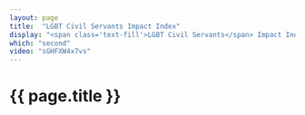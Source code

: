 ```yaml
---
layout: page
title:  "LGBT Civil Servants Impact Index"
display: "<span class='text-fill'>LGBT Civil Servants</span> Impact Index"
which: "second"
video: "sGHFXW4x7vs"
---
```


# {{ page.title }}

